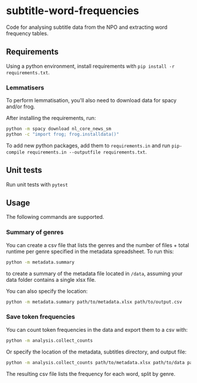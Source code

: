 # subtitle-word-frequencies

Code for analysing subtitle data from the NPO and extracting word frequency tables.

## Requirements

Using a python environment, install requirements with `pip install -r requirements.txt`. 

### Lemmatisers

To perform lemmatisation, you'll also need to download data for spacy and/or frog.

After installing the requirements, run:

```sh
python -m spacy download nl_core_news_sm
python -c "import frog; frog.installdata()"
```

To add new python packages, add them to `requirements.in` and run `pip-compile requirements.in --outputfile requirements.txt`.

## Unit tests

Run unit tests with `pytest`

## Usage

The following commands are supported.

### Summary of genres

You can create a csv file that lists the genres and the number of files + total runtime per genre specified in the metadata spreadsheet. To run this:

```bash
python -m metadata.summary
```

to create a summary of the metadata file located in `/data`, assuming your data folder contains a single xlsx file.

You can also specify the location:

```bash
python -m metadata.summary path/to/metadata.xlsx path/to/output.csv
```

### Save token frequencies

You can count token frequencies in the data and export them to a csv with:

```bash
python -m analysis.collect_counts
```

Or specify the location of the metadata, subtitles directory, and output file:

```bash
python -m analysis.collect_counts path/to/metadata.xlsx path/to/data path/to/output.csv
```

The resulting csv file lists the frequency for each word, split by genre.
